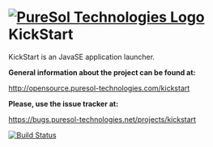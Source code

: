 [![PureSol Technologies Logo](http://opensource.puresol-technologies.com/images/logo_320.png)](https://puresol-technologies.com)
KickStart
=========

KickStart is an JavaSE application launcher.

__General information about the project can be found at:__

http://opensource.puresol-technologies.com/kickstart
    
__Please, use the issue tracker at:__

https://bugs.puresol-technologies.net/projects/kickstart

[![Build Status](http://ci.puresol-technologies.net/job/KickStart/badge/icon)](http://ci.puresol-technologies.net/job/KickStart/)
